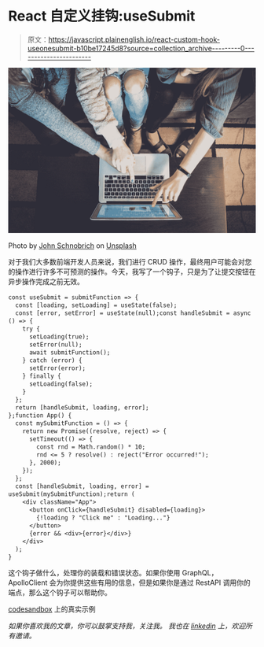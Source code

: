 # React 自定义挂钩:useSubmit

> 原文：<https://javascript.plainenglish.io/react-custom-hook-useonesubmit-b10be17245d8?source=collection_archive---------0----------------------->

![](img/0d6132d8fef83bdcab87349aa35022ac.png)

Photo by [John Schnobrich](https://unsplash.com/@johnschno?utm_source=medium&utm_medium=referral) on [Unsplash](https://unsplash.com?utm_source=medium&utm_medium=referral)

对于我们大多数前端开发人员来说，我们进行 CRUD 操作，最终用户可能会对您的操作进行许多不可预测的操作。今天，我写了一个钩子，只是为了让提交按钮在异步操作完成之前无效。

```
const useSubmit = submitFunction => {
  const [loading, setLoading] = useState(false);
  const [error, setError] = useState(null);const handleSubmit = async () => {
    try {
      setLoading(true);
      setError(null);
      await submitFunction();
    } catch (error) {
      setError(error);
    } finally {
      setLoading(false);
    }
  };
  return [handleSubmit, loading, error];
};function App() {
  const mySubmitFunction = () => {
    return new Promise((resolve, reject) => {
      setTimeout(() => {
        const rnd = Math.random() * 10;
        rnd <= 5 ? resolve() : reject("Error occurred!");
      }, 2000);
    });
  };
  const [handleSubmit, loading, error] = useSubmit(mySubmitFunction);return (
    <div className="App">
      <button onClick={handleSubmit} disabled={loading}>
        {!loading ? "Click me" : "Loading..."}
      </button>
      {error && <div>{error}</div>}
    </div>
  );
}
```

这个钩子做什么，处理你的装载和错误状态。如果你使用 GraphQL，ApolloClient 会为你提供这些有用的信息，但是如果你是通过 RestAPI 调用你的端点，那么这个钩子可以帮助你。

[codesandbox](https://codesandbox.io/embed/dry-surf-08wz9?fontsize=14) 上的真实示例

*如果你喜欢我的文章，你可以鼓掌支持我，关注我。
我也在* [*linkedin*](http://www.linkedin.com/in/muratcatal) *上，欢迎所有邀请。*